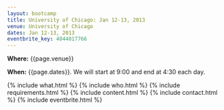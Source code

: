 ```yaml
---
layout: bootcamp
title: University of Chicago: Jan 12-13, 2013
venue: University of Chicago
dates: Jan 12-13, 2013
eventbrite_key: 4044017766
---
```

**Where:** {{page.venue}}

**When:** {{page.dates}}. We will start at 9:00 and end at 4:30 each day.

{% include what.html %}
{% include who.html %}
{% include requirements.html %}
{% include content.html %}
{% include contact.html %}
{% include eventbrite.html %}
